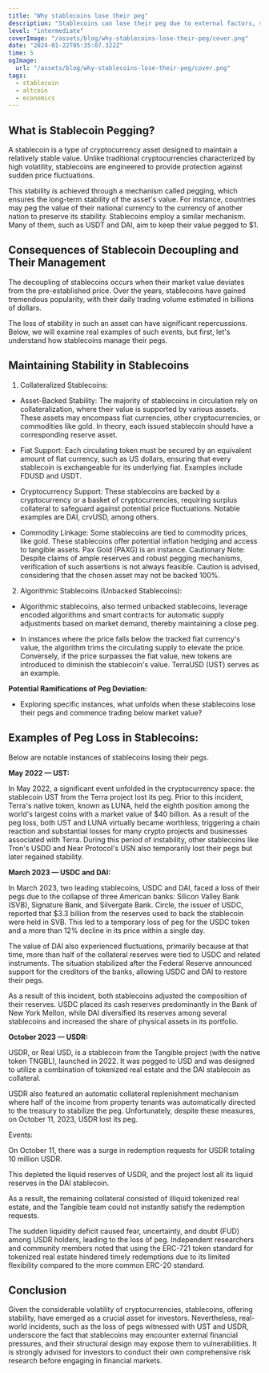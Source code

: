 ```yaml
---
title: "Why stablecoins lose their peg"
description: "Stablecoins can lose their peg due to external factors, such as financial crises or banking issues, which may reduce the backing of the asset. Additionally, algorithmic stablecoins, without collateral backing, are susceptible to risks associated with changes in market demand and supply, leading to fluctuations in their value and a loss of peg."
level: "intermediate"
coverImage: "/assets/blog/why-stablecoins-lose-their-peg/cover.png"
date: "2024-01-22T05:35:07.322Z"
time: 5
ogImage:
  url: "/assets/blog/why-stablecoins-lose-their-peg/cover.png"
tags:
  - stablecoin
  - altcoin
  - economics
---
```


## What is Stablecoin Pegging?

A stablecoin is a type of cryptocurrency asset designed to maintain a relatively stable value. Unlike traditional cryptocurrencies characterized by high volatility, stablecoins are engineered to provide protection against sudden price fluctuations.

This stability is achieved through a mechanism called pegging, which ensures the long-term stability of the asset's value. For instance, countries may peg the value of their national currency to the currency of another nation to preserve its stability. Stablecoins employ a similar mechanism. Many of them, such as USDT and DAI, aim to keep their value pegged to $1.

## Consequences of Stablecoin Decoupling and Their Management

The decoupling of stablecoins occurs when their market value deviates from the pre-established price. Over the years, stablecoins have gained tremendous popularity, with their daily trading volume estimated in billions of dollars.

The loss of stability in such an asset can have significant repercussions. Below, we will examine real examples of such events, but first, let's understand how stablecoins manage their pegs.

<!-- banner_place -->

## Maintaining Stability in Stablecoins

1. Collateralized Stablecoins:

- Asset-Backed Stability: The majority of stablecoins in circulation rely on collateralization, where their value is supported by various assets. These assets may encompass fiat currencies, other cryptocurrencies, or commodities like gold. In theory, each issued stablecoin should have a corresponding reserve asset.

- Fiat Support: Each circulating token must be secured by an equivalent amount of fiat currency, such as US dollars, ensuring that every stablecoin is exchangeable for its underlying fiat. Examples include FDUSD and USDT.

- Cryptocurrency Support: These stablecoins are backed by a cryptocurrency or a basket of cryptocurrencies, requiring surplus collateral to safeguard against potential price fluctuations. Notable examples are DAI, crvUSD, among others.

- Commodity Linkage: Some stablecoins are tied to commodity prices, like gold. These stablecoins offer potential inflation hedging and access to tangible assets. Pax Gold (PAXG) is an instance.
Cautionary Note: Despite claims of ample reserves and robust pegging mechanisms, verification of such assertions is not always feasible. Caution is advised, considering that the chosen asset may not be backed 100%.

2. Algorithmic Stablecoins (Unbacked Stablecoins):

- Algorithmic stablecoins, also termed unbacked stablecoins, leverage encoded algorithms and smart contracts for automatic supply adjustments based on market demand, thereby maintaining a close peg.

- In instances where the price falls below the tracked fiat currency's value, the algorithm trims the circulating supply to elevate the price. Conversely, if the price surpasses the fiat value, new tokens are introduced to diminish the stablecoin's value. TerraUSD (UST) serves as an example.

**Potential Ramifications of Peg Deviation:**
- Exploring specific instances, what unfolds when these stablecoins lose their pegs and commence trading below market value?

## Examples of Peg Loss in Stablecoins:

Below are notable instances of stablecoins losing their pegs.

**May 2022 — UST:**

In May 2022, a significant event unfolded in the cryptocurrency space: the stablecoin UST from the Terra project lost its peg. Prior to this incident, Terra's native token, known as LUNA, held the eighth position among the world's largest coins with a market value of $40 billion. As a result of the peg loss, both UST and LUNA virtually became worthless, triggering a chain reaction and substantial losses for many crypto projects and businesses associated with Terra. During this period of instability, other stablecoins like Tron's USDD and Near Protocol's USN also temporarily lost their pegs but later regained stability.

**March 2023 — USDC and DAI:**

In March 2023, two leading stablecoins, USDC and DAI, faced a loss of their pegs due to the collapse of three American banks: Silicon Valley Bank (SVB), Signature Bank, and Silvergate Bank. Circle, the issuer of USDC, reported that $3.3 billion from the reserves used to back the stablecoin were held in SVB. This led to a temporary loss of peg for the USDC token and a more than 12% decline in its price within a single day.

The value of DAI also experienced fluctuations, primarily because at that time, more than half of the collateral reserves were tied to USDC and related instruments. The situation stabilized after the Federal Reserve announced support for the creditors of the banks, allowing USDC and DAI to restore their pegs.

As a result of this incident, both stablecoins adjusted the composition of their reserves. USDC placed its cash reserves predominantly in the Bank of New York Mellon, while DAI diversified its reserves among several stablecoins and increased the share of physical assets in its portfolio.

**October 2023 — USDR:**

USDR, or Real USD, is a stablecoin from the Tangible project (with the native token TNGBL), launched in 2022. It was pegged to USD and was designed to utilize a combination of tokenized real estate and the DAI stablecoin as collateral.

USDR also featured an automatic collateral replenishment mechanism where half of the income from property tenants was automatically directed to the treasury to stabilize the peg. Unfortunately, despite these measures, on October 11, 2023, USDR lost its peg.

Events:

On October 11, there was a surge in redemption requests for USDR totaling 10 million USDR.

This depleted the liquid reserves of USDR, and the project lost all its liquid reserves in the DAI stablecoin.

As a result, the remaining collateral consisted of illiquid tokenized real estate, and the Tangible team could not instantly satisfy the redemption requests.

The sudden liquidity deficit caused fear, uncertainty, and doubt (FUD) among USDR holders, leading to the loss of peg. Independent researchers and community members noted that using the ERC-721 token standard for tokenized real estate hindered timely redemptions due to its limited flexibility compared to the more common ERC-20 standard.

## Conclusion

Given the considerable volatility of cryptocurrencies, stablecoins, offering stability, have emerged as a crucial asset for investors. Nevertheless, real-world incidents, such as the loss of pegs witnessed with UST and USDR, underscore the fact that stablecoins may encounter external financial pressures, and their structural design may expose them to vulnerabilities. It is strongly advised for investors to conduct their own comprehensive risk research before engaging in financial markets.
